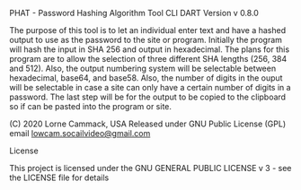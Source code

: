 
PHAT  - Password Hashing Algorithm Tool
CLI DART Version
v 0.8.0

The purpose of this tool is to let an individual enter text and have a hashed
output to use as the password to the site or program. Initially the program
will hash the input in SHA 256 and output in hexadecimal. The plans for this
program are to allow the selection of three different SHA lengths (256, 384
and 512). Also, the output numbering system will be selectable between
hexadecimal, base64, and base58. Also, the number of digits in the ouput
will be selectable in case a site can only have a certain number of digits
in a password. The last step will be for the output to be copied to the
clipboard so if can be pasted into the program or site.

(C) 2020 Lorne Cammack, USA
Released under GNU Public License (GPL)
email lowcam.socailvideo@gmail.com


License

This project is licensed under the GNU GENERAL PUBLIC LICENSE v 3 - see the LICENSE file for details
